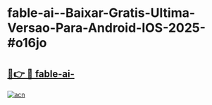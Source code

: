 # fable-ai--Baixar-Gratis-Ultima-Versao-Para-Android-IOS-2025-#o16jo

# <h2><a href="https://ainizakaria.my?title=fable-ai-&ref=22M">🔗👉 🔴 fable-ai-</a></h2>

[![acn](https://github.com/user-attachments/assets/0f9c940e-d8b0-45ae-aac7-cd30a18b3e1c)](https://ainizakaria.my?title=fable-ai-&ref=22M)

